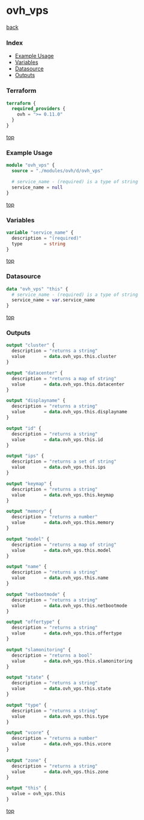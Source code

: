 # ovh_vps

[back](../ovh.md)

### Index

- [Example Usage](#example-usage)
- [Variables](#variables)
- [Datasource](#datasource)
- [Outputs](#outputs)

### Terraform

```terraform
terraform {
  required_providers {
    ovh = ">= 0.11.0"
  }
}
```

[top](#index)

### Example Usage

```terraform
module "ovh_vps" {
  source = "./modules/ovh/d/ovh_vps"

  # service_name - (required) is a type of string
  service_name = null
}
```

[top](#index)

### Variables

```terraform
variable "service_name" {
  description = "(required)"
  type        = string
}
```

[top](#index)

### Datasource

```terraform
data "ovh_vps" "this" {
  # service_name - (required) is a type of string
  service_name = var.service_name
}
```

[top](#index)

### Outputs

```terraform
output "cluster" {
  description = "returns a string"
  value       = data.ovh_vps.this.cluster
}

output "datacenter" {
  description = "returns a map of string"
  value       = data.ovh_vps.this.datacenter
}

output "displayname" {
  description = "returns a string"
  value       = data.ovh_vps.this.displayname
}

output "id" {
  description = "returns a string"
  value       = data.ovh_vps.this.id
}

output "ips" {
  description = "returns a set of string"
  value       = data.ovh_vps.this.ips
}

output "keymap" {
  description = "returns a string"
  value       = data.ovh_vps.this.keymap
}

output "memory" {
  description = "returns a number"
  value       = data.ovh_vps.this.memory
}

output "model" {
  description = "returns a map of string"
  value       = data.ovh_vps.this.model
}

output "name" {
  description = "returns a string"
  value       = data.ovh_vps.this.name
}

output "netbootmode" {
  description = "returns a string"
  value       = data.ovh_vps.this.netbootmode
}

output "offertype" {
  description = "returns a string"
  value       = data.ovh_vps.this.offertype
}

output "slamonitoring" {
  description = "returns a bool"
  value       = data.ovh_vps.this.slamonitoring
}

output "state" {
  description = "returns a string"
  value       = data.ovh_vps.this.state
}

output "type" {
  description = "returns a string"
  value       = data.ovh_vps.this.type
}

output "vcore" {
  description = "returns a number"
  value       = data.ovh_vps.this.vcore
}

output "zone" {
  description = "returns a string"
  value       = data.ovh_vps.this.zone
}

output "this" {
  value = ovh_vps.this
}
```

[top](#index)